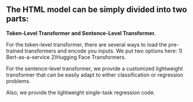## The HTML model can be simply divided into two parts:
**Token-Level Transformer and Sentence-Level Transformer.**

For the token-level transformer, there are several ways to load the pre-trained transformers and encode you inputs. 
We put two options here: 1) Bert-as-a-service 2)Hugging Face Transformers.

For the sentence-level transformer, we provide a customized lightweight transformer that can be easily adapt to either classification or regression problems.

Also, we provide the lightweight single-task regression code.

